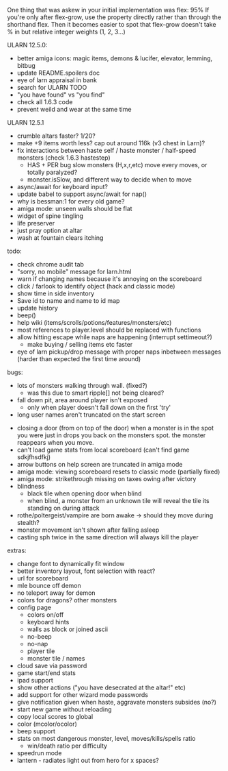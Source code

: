 One thing that was askew in your initial implementation was flex: 95%
If you're only after flex-grow, use the property directly rather than through the shorthand flex. Then it becomes easier to spot that flex-grow doesn't take % in but relative integer weights (1, 2, 3...)

ULARN 12.5.0:
- better amiga icons: magic items, demons & lucifer, elevator, lemming, bitbug
- update README.spoilers doc
- eye of larn appraisal in bank
- search for ULARN TODO
- "you have found" vs "you find"
- check all 1.6.3 code
- prevent weild and wear at the same time

ULARN 12.5.1
- crumble altars faster? 1/20?
- make +9 items worth less? cap out around 116k (v3 chest in Larn)?
- fix interactions between haste self / haste monster / half-speed monsters (check 1.6.3 hastestep)
  * HAS + PER bug slow monsters (H,x,r,etc) move every moves, or totally paralyzed?
  - monster.isSlow, and different way to decide when to move
- async/await for keyboard input?
- update babel to support async/await for nap()
- why is bessman:1 for every old game?
- amiga mode: unseen walls should be flat
- widget of spine tingling 
- life preserver
- just pray option at altar
- wash at fountain clears itching

todo:
- check chrome audit tab
- "sorry, no mobile" message for larn.html
- warn if changing names because it's annoying on the scoreboard
- click / farlook to identify object (hack and classic mode)
- show time in side inventory
- Save id to name and name to id map
- update history
- beep()
- help wiki (items/scrolls/potions/features/monsters/etc)
- most references to player.level should be replaced with functions
- allow hitting escape while naps are happening (interrupt settimeout?)
  - make buying / selling items etc faster 
- eye of larn pickup/drop message with proper naps inbetween messages (harder than expected the first time around)



bugs:
* lots of monsters walking through wall. (fixed?)
  - was this due to smart ripple[] not being cleared?
* fall down pit, area around player isn't exposed
   - only when player doesn't fall down on the first 'try'
* long user names aren't truncated on the start screen
- closing a door (from on top of the door) when a monster is in the spot you were
  just in drops you back on the monsters spot. the monster reappears when you move.
- can't load game stats from local scoreboard (can't find game sdkjfhsdfkj)
- arrow buttons on help screen are truncated in amiga mode
- amiga mode: viewing scoreboard resets to classic mode (partially fixed)
- amiga mode: strikethrough missing on taxes owing after victory
- blindness
  - black tile when opening door when blind
  - when blind, a monster from an unknown tile will reveal the tile its standing on during attack
- rothe/poltergeist/vampire are born awake -> should they move during stealth?
- monster movement isn't shown after falling asleep
- casting sph twice in the same direction will always kill the player


extras:
- change font to dynamically fit window
- better inventory layout, font selection with react?
- url for scoreboard
- mle bounce off demon
- no teleport away for demon
- colors for dragons? other monsters
- config page
  - colors on/off
  - keyboard hints
  - walls as block or joined ascii
  - no-beep
  - no-nap
  - player tile
  - monster tile / names
- cloud save via password
- game start/end stats
- ipad support
- show other actions ("you have desecrated at the altar!" etc)
- add support for other wizard mode passwords
- give notification given when haste, aggravate monsters subsides (no?)
- start new game without reloading
- copy local scores to global
- color (mcolor/ocolor)
- beep support
- stats on most dangerous monster, level, moves/kills/spells ratio
  - win/death ratio per difficulty
- speedrun mode
- lantern - radiates light out from hero for x spaces?
